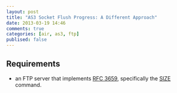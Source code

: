 ```yaml
---
layout: post
title: "AS3 Socket Flush Progress: A Different Approach"
date: 2013-03-19 14:46
comments: true
categories: [air, as3, ftp]
publised: false
---
```


## Requirements

- an FTP server that implements [RFC 3659](http://tools.ietf.org/html/rfc3659), specifically the [SIZE](http://tools.ietf.org/html/rfc3659) command.